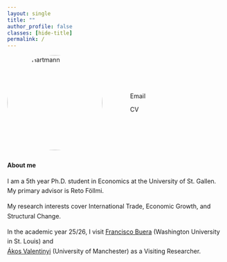 ```yaml
---
layout: single
title: ""               
author_profile: false
classes: [hide-title]
permalink: /
---
```



<style>
/* Profile row: photo + short info */
.profile-row {
  display: grid;
  grid-template-columns: 220px 1fr;
  column-gap: 4rem;
  align-items: center;
  max-width: 900px;
  margin: 0 auto 1.5rem;
}
.profile-row img.home-portrait {
  width: 220px;
  height: 220px;
  object-fit: cover;
  border-radius: 50%;
}

/* About text block below the profile row */
.about-text {
  max-width: 900px;
  margin: 0 auto;
  line-height: 1.6;
}

/* Mobile adjustments */
@media (max-width: 720px){
  .profile-row {
    grid-template-columns: 1fr;
    row-gap: 1rem;
  }
  .profile-row img.home-portrait {
    margin: 0 auto;
  }
}

.profile-meta a {
  color: inherit;          /* take surrounding text color */
  text-decoration: none;   /* remove underline */
}
.profile-meta a:hover {
  text-decoration: underline; /* optional subtle hover effect */
}

  
</style>



<div class="profile-row">
  <img src="{{ '/assets/images/me.jpg' | relative_url }}" alt="Björn Hartmann" class="home-portrait" width="220" height="220" loading="eager" decoding="async">
  <div class="profile-meta">
    <p>
      <i class="fa fa-envelope fa-fw"></i>
      <a href="mailto:bjoern.hartmann@unisg.ch">Email</a>
    </p>
    <p>
      <i class="fa fa-file-alt fa-fw"></i>
      <a href="/files/Academic_CV.pdf" target="_blank" rel="noopener">CV</a>
    </p>
  </div>
</div>



<section class="about-text">
  <strong>About me</strong>
  <p>I am a 5th year Ph.D. student in Economics at the University of St. Gallen.<br> My primary advisor is Reto Föllmi.</p>
  <p>My research interests cover International Trade, Economic Growth, and Structural Change.</p>
  <p>In the academic year 25/26, I visit
    <a href="https://sites.google.com/site/fjbuera/" target="_blank" rel="noopener">Francisco Buera</a> (Washington University in St. Louis) and<br>
    <a href="https://sites.google.com/site/valentinyiakos/" target="_blank" rel="noopener">Ákos Valentinyi</a> (University of Manchester) as a Visiting Researcher.</p>
</section>

